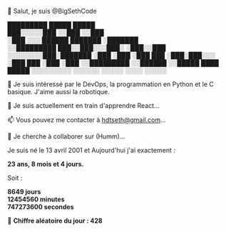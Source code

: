 👋 Salut, je suis @BigSethCode


  █████████            █████    █████     
 ███░░░░░███          ░░███    ░░███      
░███    ░░░   ██████  ███████   ░███████  
░░█████████  ███░░███░░░███░    ░███░░███ 
 ░░░░░░░░███░███████   ░███     ░███ ░███ 
 ███    ░███░███░░░    ░███ ███ ░███ ░███ 
░░█████████ ░░██████   ░░█████  ████ █████
 ░░░░░░░░░   ░░░░░░     ░░░░░  ░░░░ ░░░░░ 
                                          
                                          
                                          

👀 Je suis intéressé par le DevOps, la programmation en Python et le C basique. J'aime aussi la robotique.

🌱 Je suis actuellement en train d'apprendre React...

📫 Vous pouvez me contacter à hdtseth@gmail.com...

💞️ Je cherche à collaborer sur (Humm)...

Je suis né le 13 avril 2001 et Aujourd'hui j'ai exactement :

**23 ans, 8 mois et 4 jours.**

Soit :

**8649 jours**  
**12454560 minutes**  
**747273600 secondes**

🎲 **Chiffre aléatoire du jour : 428**


